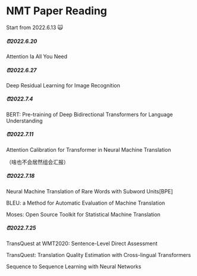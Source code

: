# NMT Paper Reading

Start from 2022.6.13 🙀



##### ⏰2022.6.20

Attention Ia All You Need

##### ⏰2022.6.27

Deep Residual Learning for Image Recognition 

##### ⏰2022.7.4

BERT: Pre-training of Deep Bidirectional Transformers for Language Understanding 

##### ⏰2022.7.11

Attention Calibration for Transformer in Neural Machine Translation 

（啥也不会居然组会汇报）

##### ⏰2022.7.18

Neural Machine Translation of Rare Words with Subword Units[BPE]

BLEU: a Method for Automatic Evaluation of Machine Translation

Moses: Open Source Toolkit for Statistical Machine Translation 

##### ⏰2022.7.25

TransQuest at WMT2020: Sentence-Level Direct Assessment

TransQuest: Translation Quality Estimation with Cross-lingual Transformers

Sequence to Sequence Learning with Neural Networks



